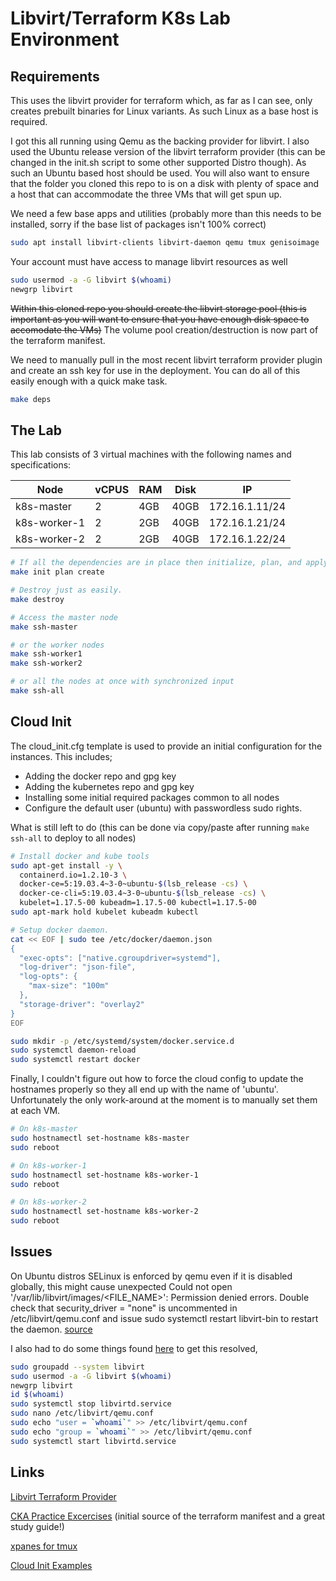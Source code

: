 # Libvirt/Terraform K8s Lab Environment

## Requirements

This uses the libvirt provider for terraform which, as far as I can see, only creates prebuilt binaries for Linux variants. As such Linux as a base host is required.

I got this all running using Qemu as the backing provider for libvirt. I also used the Ubuntu release version of the libvirt terraform provider (this can be changed in the init.sh script to some other supported Distro though). As such an Ubuntu based host should be used. You will also want to ensure that the folder you cloned this repo to is on a disk with plenty of space and a host that can accommodate the three VMs that will get spun up.

We need a few base apps and utilities (probably more than this needs to be installed, sorry if the base list of packages isn't 100% correct)

```bash
sudo apt install libvirt-clients libvirt-daemon qemu tmux genisoimage
```

Your account must have access to manage libvirt resources as well

```bash
sudo usermod -a -G libvirt $(whoami)
newgrp libvirt
```

~~Within this cloned repo you should create the libvirt storage pool (this is important as you will want to ensure that you have enough disk space to accomodate the VMs)~~ The volume pool creation/destruction is now part of the terraform manifest. 

We need to manually pull in the most recent libvirt terraform provider plugin and create an ssh key for use in the deployment. You can do all of this easily enough with a quick make task.

```bash
make deps
```

## The Lab

This lab consists of 3 virtual machines with the following names and specifications:

| Node | vCPUS | RAM | Disk | IP |
|---|---|---|---|---|
| k8s-master | 2 | 4GB | 40GB | 172.16.1.11/24 |
| k8s-worker-1 | 2 | 2GB | 40GB | 172.16.1.21/24 |
| k8s-worker-2 | 2 | 2GB | 40GB | 172.16.1.22/24 |

```bash
# If all the dependencies are in place then initialize, plan, and apply the terraform manifest to bring things up.
make init plan create

# Destroy just as easily.
make destroy

# Access the master node
make ssh-master

# or the worker nodes
make ssh-worker1
make ssh-worker2

# or all the nodes at once with synchronized input
make ssh-all
```

## Cloud Init

The cloud_init.cfg template is used to provide an initial configuration for the instances. This includes;

- Adding the docker repo and gpg key
- Adding the kubernetes repo and gpg key
- Installing some initial required packages common to all nodes
- Configure the default user (ubuntu) with passwordless sudo rights.

What is still left to do (this can be done via copy/paste after running `make ssh-all` to deploy to all nodes)

```bash
# Install docker and kube tools
sudo apt-get install -y \
  containerd.io=1.2.10-3 \
  docker-ce=5:19.03.4~3-0~ubuntu-$(lsb_release -cs) \
  docker-ce-cli=5:19.03.4~3-0~ubuntu-$(lsb_release -cs) \
  kubelet=1.17.5-00 kubeadm=1.17.5-00 kubectl=1.17.5-00
sudo apt-mark hold kubelet kubeadm kubectl

# Setup docker daemon.
cat << EOF | sudo tee /etc/docker/daemon.json
{
  "exec-opts": ["native.cgroupdriver=systemd"],
  "log-driver": "json-file",
  "log-opts": {
    "max-size": "100m"
  },
  "storage-driver": "overlay2"
}
EOF

sudo mkdir -p /etc/systemd/system/docker.service.d
sudo systemctl daemon-reload
sudo systemctl restart docker
```

Finally, I couldn't figure out how to force the cloud config to update the hostnames properly so they all end up with the name of 'ubuntu'. Unfortunately the only work-around at the moment is to manually set them at each VM.

```bash
# On k8s-master
sudo hostnamectl set-hostname k8s-master
sudo reboot

# On k8s-worker-1
sudo hostnamectl set-hostname k8s-worker-1
sudo reboot

# On k8s-worker-2
sudo hostnamectl set-hostname k8s-worker-2
sudo reboot
```

## Issues

On Ubuntu distros SELinux is enforced by qemu even if it is disabled globally, this might cause unexpected Could not open '/var/lib/libvirt/images/<FILE_NAME>': Permission denied errors. Double check that security_driver = "none" is uncommented in /etc/libvirt/qemu.conf and issue sudo systemctl restart libvirt-bin to restart the daemon. [source](https://github.com/dmacvicar/terraform-provider-libvirt/issues/546)

I also had to do some things found [here](https://github.com/jedi4ever/veewee/issues/996) to get this resolved,

```bash
sudo groupadd --system libvirt
sudo usermod -a -G libvirt $(whoami)
newgrp libvirt
id $(whoami)
sudo systemctl stop libvirtd.service
sudo nano /etc/libvirt/qemu.conf
sudo echo "user = `whoami`" >> /etc/libvirt/qemu.conf
sudo echo "group = `whoami`" >> /etc/libvirt/qemu.conf
sudo systemctl start libvirtd.service
```

## Links

[Libvirt Terraform Provider](https://github.com/dmacvicar/terraform-provider-libvirt)

[CKA Practice Excercises](https://github.com/alijahnas/CKA-practice-exercises) (initial source of the terraform manifest and a great study guide!)

[xpanes for tmux](https://github.com/greymd/tmux-xpanes)

[Cloud Init Examples](https://cloudinit.readthedocs.io/en/latest/topics/examples.html)
